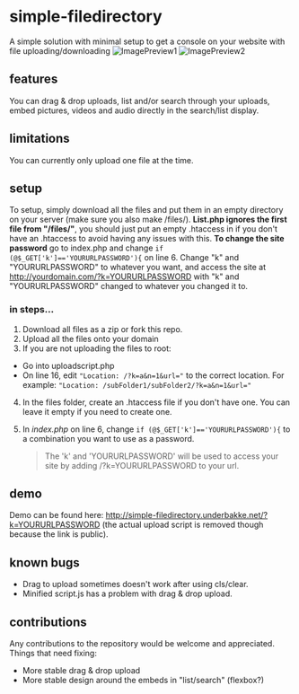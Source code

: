 # simple-filedirectory
A simple solution with minimal setup to get a console on your website with file uploading/downloading
![ImagePreview1](http://i.imgur.com/HVEADcR.png "Image preview 1")
![ImagePreview2](http://i.imgur.com/o6bOoAT.png "Image preview 2")

## features
You can drag & drop uploads, list and/or search through your uploads, embed pictures, videos and audio directly in the search/list display.

## limitations
You can currently only upload one file at the time.

## setup
To setup, simply download all the files and put them in an empty directory on your server (make sure you also make /files/). **List.php ignores the first file from "/files/"**, you should just put an empty .htaccess in if you don't have an .htaccess to avoid having any issues with this. **To change the site password** go to index.php and change `if (@$_GET['k']=='YOURURLPASSWORD'){` on line 6. Change "k" and "YOURURLPASSWORD" to whatever you want, and access the site at http://yourdomain.com/?k=YOURURLPASSWORD with "k" and "YOURURLPASSWORD" changed to whatever you changed it to. 

### in steps...
1. Download all files as a zip or fork this repo.
2. Upload all the files onto your domain
3. If you are not uploading the files to root:
  * Go into uploadscript.php
  * On line 16, edit `"Location: /?k=a&n=1&url="` to the correct location. For example: `"Location: /subFolder1/subFolder2/?k=a&n=1&url="`
4. In the files folder, create an .htaccess file if you don't have one. You can leave it empty if you need to create one.
5. In *index.php* on line 6, change `if (@$_GET['k']=='YOURURLPASSWORD'){` to a combination you want to use as a password.

    > The 'k' and 'YOURURLPASSWORD' will be used to access your site by adding /?k=YOURURLPASSWORD to your url.

## demo
Demo can be found here: http://simple-filedirectory.underbakke.net/?k=YOURURLPASSWORD (the actual upload script is removed though because the link is public).

## known bugs
 * Drag to upload sometimes doesn't work after using cls/clear.
 * Minified script.js has a problem with drag & drop upload.

## contributions 
Any contributions to the repository would be welcome and appreciated. Things that need fixing:
* More stable drag & drop upload
* More stable design around the embeds in "list/search" (flexbox?)
